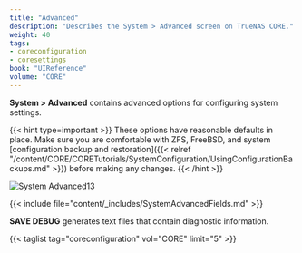 ```yaml
---
title: "Advanced"
description: "Describes the System > Advanced screen on TrueNAS CORE."
weight: 40
tags:
- coreconfiguration
- coresettings
book: "UIReference"
volume: "CORE"
---
```


**System > Advanced** contains advanced options for configuring system settings.

{{< hint type=important >}}
These options have reasonable defaults in place.
Make sure you are comfortable with ZFS, FreeBSD, and system [configuration backup and restoration]({{< relref "/content/CORE/CORETutorials/SystemConfiguration/UsingConfigurationBackups.md" >}}) before making any changes.
{{< /hint >}}

![System Advanced13](/images/CORE/System/SystemAdvanced13.png "Advanced Settings")

{{< include file="content/_includes/SystemAdvancedFields.md" >}}

**SAVE DEBUG** generates text files that contain diagnostic information.

{{< taglist tag="coreconfiguration" vol="CORE" limit="5" >}}
